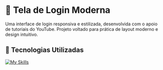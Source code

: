 # 🔐 Tela de Login Moderna

Uma interface de login responsiva e estilizada, desenvolvida com o apoio de tutoriais do YouTube. Projeto voltado para prática de layout moderno e design intuitivo.

## 🧪 Tecnologias Utilizadas

[![My Skills](https://skillicons.dev/icons?i=html,css,js)](https://skillicons.dev)


